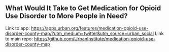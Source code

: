 ## What Would It Take to Get Medication for Opioid Use Disorder to More People in Need?

Link to app: https://apps.urban.org/features/medication-opioid-use-disorder-county-map/?utm_medium=twitter&utm_source=urban_social
Link to main repo: https://github.com/UrbanInstitute/medication-opioid-use-disorder-county-map
